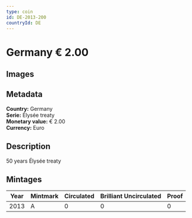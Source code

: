 ```yaml
---
type: coin
id: DE-2013-200
countryId: DE
---
```


# Germany € 2.00

## Images


## Metadata

**Country:** Germany\
**Serie:** Élysée treaty\
**Monetary value:** € 2.00\
**Currency:** Euro

## Description
50 years Élysée treaty

## Mintages
| Year | Mintmark | Circulated | Brilliant Uncirculated | Proof |
| ---- | -------- | ---------- | ---------------------- | ----- |
| 2013 | A | 0| 0 | 0 |
